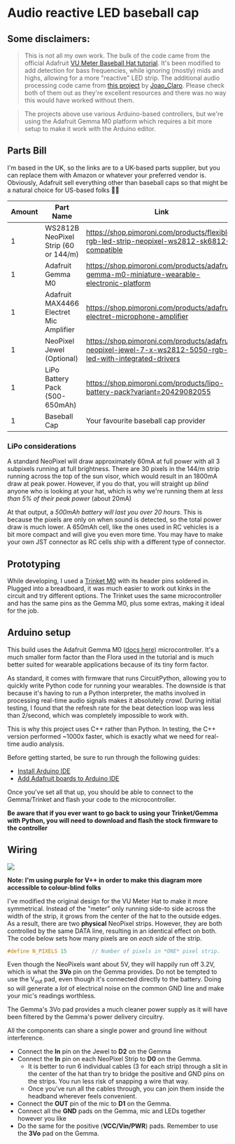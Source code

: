 # Audio reactive LED baseball cap

## Some disclaimers:

> This is not all my own work. The bulk of the code came from the official Adafruit [VU Meter Baseball Hat tutorial](https://learn.adafruit.com/vu-meter-baseball-hat/overview). It's been modified to add detection for bass frequencies, while ignoring (mostly) mids and highs, allowing for a more "reactive" LED strip.
> The additional audio processing code came from [this project](https://create.arduino.cc/projecthub/Joao_Claro/arduino-beat-detector-d0a21f) by [Joao_Claro](https://create.arduino.cc/projecthub/Joao_Claro). Please check both of them out as they're excellent resources and there was no way this would have worked without them.

> The projects above use various Arduino-based controllers, but we're using the Adafruit Gemma M0 platform which requires a bit more setup to make it work with the Arduino editor.

## Parts Bill

I'm based in the UK, so the links are to a UK-based parts supplier, but you can replace them with Amazon or whatever your preferred vendor is. Obviously, Adafruit sell everything other than baseball caps so that might be a natural choice for US-based folks 🤷‍♂️

| Amount | Part Name                               | Link                                                                                                       |
| ------ | --------------------------------------- | ---------------------------------------------------------------------------------------------------------- |
| 1      | WS2812B NeoPixel Strip (60 or 144/m)    | https://shop.pimoroni.com/products/flexible-rgb-led-strip-neopixel-ws2812-sk6812-compatible                |
| 1      | Adafruit Gemma M0                       | https://shop.pimoroni.com/products/adafruit-gemma-m0-miniature-wearable-electronic-platform                |
| 1      | Adafruit MAX4466 Electret Mic Amplifier | https://shop.pimoroni.com/products/adafruit-electret-microphone-amplifier                                  |
| 1      | NeoPixel Jewel (Optional)               | https://shop.pimoroni.com/products/adafruit-neopixel-jewel-7-x-ws2812-5050-rgb-led-with-integrated-drivers |
| 1      | LiPo Battery Pack (500-650mAh)          | https://shop.pimoroni.com/products/lipo-battery-pack?variant=20429082055                                   |
| 1      | Baseball Cap                            | Your favourite baseball cap provider                                                                       |

### LiPo considerations

A standard NeoPixel will draw approximately 60mA at full power with all 3 subpixels running at full brightness. There are 30 pixels in the 144/m strip running across the top of the sun visor, which would result in an 1800mA draw at peak power. However, if you do that, you will straight up _blind_ anyone who is looking at your hat, which is why we're running them at _less than 5% of their peak power_ (about 20mA)

At that output, a _500mAh battery will last you over 20 hours_. This is because the pixels are only on when sound is detected, so the total power draw is much lower. A 650mAh cell, like the ones used in RC vehicles is a bit more compact and will give you even more time. You may have to make your own JST connector as RC cells ship with a different type of connector.

## Prototyping

While developing, I used a [Trinket M0](https://shop.pimoroni.com/products/adafruit-trinket-m0-for-use-with-circuitpython-arduino-ide) with its header pins soldered in. Plugged into a breadboard, it was much easier to work out kinks in the circuit and try different options. The Trinket uses the same microcontroller and has the same pins as the Gemma M0, plus some extras, making it ideal for the job.

## Arduino setup

This build uses the Adafruit Gemma M0 ([docs here](https://learn.adafruit.com/adafruit-gemma-m0/pinouts)) microcontroller. It's a much smaller form factor than the Flora used in the tutorial and is much better suited for wearable applications because of its tiny form factor.

As standard, it comes with firmware that runs CircuitPython, allowing you to quickly write Python code for running your wearables. The downside is that because it's having to run a Python interpreter, the maths involved in processing real-time audio signals makes it absolutely _crawl_. During initial testing, I found that the refresh rate for the beat detection loop was less than 2/second, which was completely impossible to work with.

This is why this project uses C++ rather than Python. In testing, the C++ version performed ~1000x faster, which is exactly what we need for real-time audio analysis.

Before getting started, be sure to run through the following guides:

- [Install Arduino IDE](https://www.arduino.cc/en/Guide/HomePage)
- [Add Adafruit boards to Arduino IDE](https://learn.adafruit.com/adafruit-gemma-m0/arduino-ide-setup)

Once you've set all that up, you should be able to connect to the Gemma/Trinket and flash your code to the microcontroller.

**Be aware that if you ever want to go back to using your Trinket/Gemma with Python, you will need to download and flash the stock firmware to the controller**

## Wiring

![](https://p-MrFZMAV.t0.n0.cdn.getcloudapp.com/items/Apurz9Q5/DiscoHat_bb.png?v=667f99f03960f14d6842d0ae5d7baefd|width=400)

**Note: I'm using purple for V++ in order to make this diagram more accessible to colour-blind folks**

I've modified the original design for the VU Meter Hat to make it more symmetrical. Instead of the "meter" only running side-to side across the width of the strip, it grows from the center of the hat to the outside edges. As a result, there are two **physical** NeoPixel strips. However, they are both controlled by the same DATA line, resulting in an identical effect on both. The code below sets how many pixels are on _each side_ of the strip.

```cpp
#define N_PIXELS 15        // Number of pixels in *ONE* pixel strip.
```

Even though the NeoPixels want about 5V, they will happily run off 3.2V, which is what the **3Vo** pin on the Gemma provides. Do not be tempted to use the V<sub>out</sub> pad, even though it's connected directly to the battery. Doing so will generate a _lot_ of electrical noise on the common GND line and make your mic's readings worthless.

The Gemma's 3Vo pad provides a much cleaner power supply as it will have been filtered by the Gemma's power delivery circuitry.

All the components can share a single power and ground line without interference.

- Connect the **In** pin on the Jewel to **D2** on the Gemma
- Connect the **In** pin on each NeoPixel Strip to **D0** on the Gemma.
  - It is better to run 6 individual cables (3 for each strip) through a slit in the center of the hat than try to bridge the positive and GND pins on the strips. You run less risk of snapping a wire that way.
  - Once you've run all the cables through, you can join them inside the headband wherever feels convenient.
- Connect the **OUT** pin of the mic to **D1** on the Gemma.
- Connect all the **GND** pads on the Gemma, mic and LEDs together however you like
- Do the same for the positive (**VCC/Vin/PWR**) pads. Remember to use the **3Vo** pad on the Gemma.
